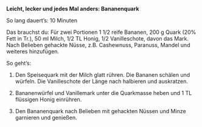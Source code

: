 **Leicht, lecker und jedes Mal anders: Bananenquark**

So lang dauert’s: 10 Minuten

Das brauchst du: Für zwei Portionen 1 1/2 reife Bananen, 200 g Quark (20% Fett in Tr.), 50 ml Milch, 1/2 TL Honig, 1/2 Vanilleschote, davon das Mark. Nach Belieben gehackte Nüsse, z.B. Cashewnuss, Paranuss, Mandel und weiteres hinzufügen.

So geht’s: 

1. Den Speisequark mit der Milch glatt rühren. Die Bananen schälen und würfeln. Die Vanilleschote der Länge nach halbieren und auskratzen. 

2. Bananenwürfel und Vanillemark unter die Quarkmasse heben und 1 TL flüssigen Honig einrühren.

3. Den Bananenquark nach Belieben mit gehackten Nüssen und Minze garnieren und genießen.

